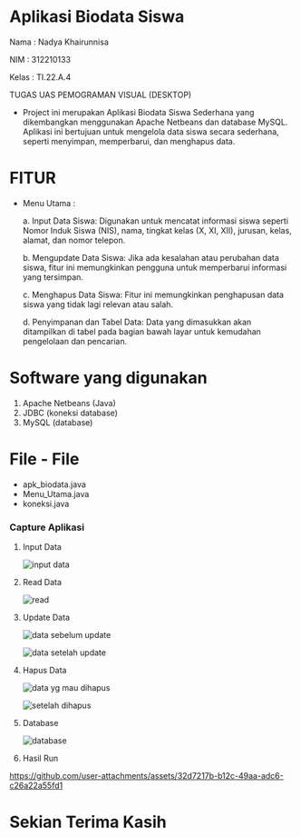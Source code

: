 # Aplikasi Biodata Siswa

Nama    : Nadya Khairunnisa

NIM     : 312210133

Kelas   : TI.22.A.4

TUGAS UAS PEMOGRAMAN VISUAL (DESKTOP)

- Project ini merupakan Aplikasi Biodata Siswa Sederhana yang dikembangkan menggunakan Apache 
  Netbeans dan database MySQL. Aplikasi ini bertujuan untuk mengelola data siswa secara sederhana, 
  seperti menyimpan, memperbarui, dan menghapus data.

# FITUR

- Menu Utama :
  
  a. Input Data Siswa: Digunakan untuk mencatat informasi siswa seperti Nomor Induk Siswa 
     (NIS), nama, tingkat kelas (X, XI, XII), jurusan, kelas, alamat, dan nomor telepon.

  b. Mengupdate Data Siswa: Jika ada kesalahan atau perubahan data siswa, fitur ini 
     memungkinkan pengguna untuk memperbarui informasi yang tersimpan.

  c. Menghapus Data Siswa: Fitur ini memungkinkan penghapusan data siswa yang tidak lagi 
     relevan atau salah.

  d. Penyimpanan dan Tabel Data: Data yang dimasukkan akan ditampilkan di tabel pada bagian 
     bawah layar untuk kemudahan pengelolaan dan pencarian.

# Software yang digunakan
1. Apache Netbeans (Java)
2. JDBC (koneksi database)
3. MySQL (database)

# File - File
- apk_biodata.java
- Menu_Utama.java
- koneksi.java

### Capture Aplikasi

1. Input Data

   ![input data](https://github.com/user-attachments/assets/3359dd71-489b-4b64-a751-b67b5f10d61f)


2. Read Data

   ![read](https://github.com/user-attachments/assets/df29fee0-e1b4-4371-a702-bfcd4a3705dc)


3. Update Data

   ![data sebelum update](https://github.com/user-attachments/assets/7bd21482-b5c8-44ed-b4a2-b03f7d7e1b57)

   ![data setelah update](https://github.com/user-attachments/assets/740fdfe2-8af9-4a53-bfe0-0f0803aa2c4b)


4. Hapus Data

   ![data yg mau dihapus](https://github.com/user-attachments/assets/4383a4a9-6fc6-48de-a820-0e864377b41f)

   ![setelah dihapus](https://github.com/user-attachments/assets/03381807-c832-4899-bada-f2b1da34ca24)


5. Database

   ![database](https://github.com/user-attachments/assets/49466f7d-4e69-4fe5-bb1b-cb338251334b)

6. Hasil Run
   
https://github.com/user-attachments/assets/32d7217b-b12c-49aa-adc6-c26a22a55fd1

# Sekian Terima Kasih
